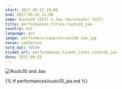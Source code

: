 ```yaml
---
start: 2017-09-22 19:00
end: 2017-09-22 21:00
name: Ruutu10 (EST) & Jaa !mproteater (EST)
title: performances.titles.ruutu10_jaa
country: est
language: est
image: performers/square/ruutu10_jaa.jpg
venue: catherine
sold_out: false
ticket_url: performances.ticket_links.ruutu10_jaa
date: 2017-09-22
---
```


<picture>
    <source media="(min-width: 1200px)" srcset="{% asset_path performers/wide/ruutu10_jaa_large.jpg %}">
    <source media="(min-width: 768px)" srcset="{% asset_path performers/wide/ruutu10_jaa_large.jpg %}">
    <img src="{% asset_path performers/square/ruutu10_jaa.jpg %}" alt="Ruutu10 and Jaa">
</picture>

{% tf performances/ruutu10_jaa.md %}
